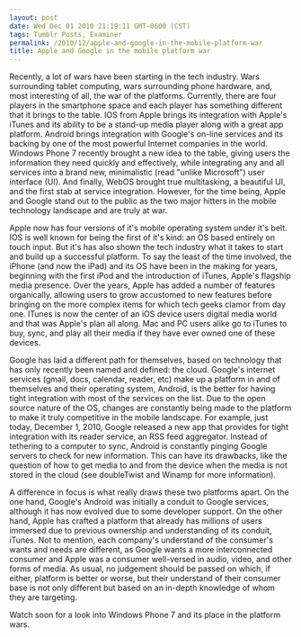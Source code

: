 ```yaml
---
layout: post
date: Wed Dec 01 2010 21:19:11 GMT-0600 (CST)
tags: Tumblr Posts, Examiner
permalink: /2010/12/apple-and-google-in-the-mobile-platform-war
title: Apple and Google in the mobile platform war
---
```


Recently, a lot of wars have been starting in the tech industry. Wars surrounding tablet computing, wars surrounding phone hardware, and, most interesting of all, the war of the platforms. Currently, there are four players in the smartphone space and each player has something different that it brings to the table. IOS from Apple brings its integration with Apple's iTunes and its ability to be a stand-up media player along with a great app platform. Android brings integration with Google's on-line services and its backing by one of the most powerful Internet companies in the world. Windows Phone 7 recently brought a new idea to the table, giving users the information they need quickly and effectively, while integrating any and all services into a brand new, minimalistic (read "unlike Microsoft") user interface (UI). And finally, WebOS brought true multitasking, a beautiful UI, and the first stab at service integration. However, for the time being, Apple and Google stand out to the public as the two major hitters in the mobile technology landscape and are truly at war.

Apple now has four versions of it's mobile operating system under it's belt. IOS is well known for being the first of it's kind: an OS based entirely on touch input. But it's has also shown the tech industry what it takes to start and build up a successful platform. To say the least of the time involved, the iPhone (and now the iPad) and its OS have been in the making for years, beginning with the first iPod and the introduction of iTunes, Apple's flagship media presence. Over the years, Apple has added a number of features organically, allowing users to grow accustomed to new features before bringing on the more complex items for which tech geeks clamor from day one. ITunes is now the center of an iOS device users digital media world and that was Apple's plan all along. Mac and PC users alike go to iTunes to buy, sync, and play all their media if they have ever owned one of these devices.

Google has laid a different path for themselves, based on technology that has only recently been named and defined: the cloud. Google's internet services (gmail, docs, calendar, reader, etc) make up a platform in and of themselves and their operating system, Android, is the better for having tight integration with most of the services on the list. Due to the open source nature of the OS, changes are constantly being made to the platform to make it truly competitive in the mobile landscape. For example, just today, December 1, 2010, Google released a new app that provides for tight integration with its reader service, an RSS feed aggregator. Instead of tethering to a computer to sync, Android is constantly pinging Google servers to check for new information. This can have its drawbacks, like the question of how to get media to and from the device when the media is not stored in the cloud (see doubleTwist and Winamp for more information).

A difference in focus is what really draws these two platforms apart. On the one hand, Google's Android was initially a conduit to Google services, although it has now evolved due to some developer support. On the other hand, Apple has crafted a platform that already has millions of users immersed due to previous ownership and understanding of its conduit, iTunes. Not to mention, each company's understand of the consumer's wants and needs are different, as Google wants a more interconnected consumer and Apple was a consumer well-versed in audio, video, and other forms of media. As usual, no judgement should be passed on which, if either, platform is better or worse, but their understand of their consumer base is not only different but based on an in-depth knowledge of whom they are targeting.

Watch soon for a look into Windows Phone 7 and its place in the platform wars.
